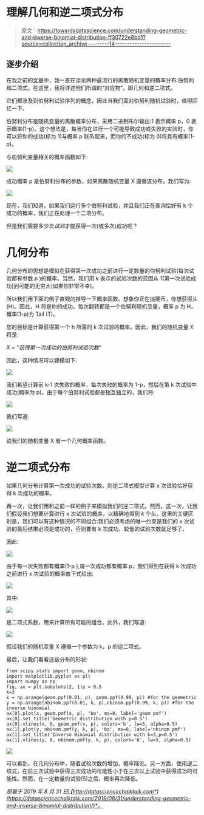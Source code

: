 # 理解几何和逆二项式分布

> 原文：<https://towardsdatascience.com/understanding-geometric-and-inverse-binomial-distribution-ff30722e8bd1?source=collection_archive---------14----------------------->

## 逐步介绍

在我之前的[文章](/understanding-bernoulli-and-binomial-distributions-a1eef4e0da8f)中，我一直在谈论两种最流行的离散随机变量的概率分布:伯努利和二项式。在这里，我将详述他们所谓的“对应物”，即几何和逆二项式。

它们都涉及到伯努利试验序列的概念，因此当我们面对伯努利随机试验时，值得回忆一下。

伯努利分布是随机变量的离散概率分布，采用二进制布尔输出:1 表示概率 p，0 表示概率(1-p)。这个想法是，每当你在进行一个可能导致成功或失败的实验时，你可以将你的成功(标为 1)与概率 p 联系起来，而你的不成功(标为 0)将具有概率(1-p)。

与伯努利变量相关的概率函数如下:

![](img/c561d3fcbc9c64fed113d04fdb1ca2b1.png)

成功概率 p 是伯努利分布的参数，如果离散随机变量 X 遵循该分布，我们写为:

![](img/0df8328bd3e18c71a9813aa7d38f583f.png)

现在，我们知道，如果我们运行多个伯努利试验，并且我们正在查询恰好有 k 个成功的概率，我们正在处理一个二项分布。

但是我们需要多少次*试验*才能获得一次(或多次)成功呢？

# 几何分布

几何分布的思想是模拟在获得第一次成功之前进行一定数量的伯努利试验(每次试验都有参数 *p* )的概率。当然，我们用 *k* 表示的试验次数的范围从 1(第一次试验成功)到可能的无穷大(如果你非常不幸)。

所以我们用下面的例子直观的推导一下概率函数。想象你正在抛硬币，你想获得头(H)。因此，H 将是你的成功。每次翻转都是一个伯努利随机变量，概率 p 为 H，概率(1-p)为 Tail (T)。

您的目标是计算获得第一个 h 所需的 k 次试验的概率。因此，我们的随机变量 X 将是:

*X = "获得第一次成功的伯努利试验次数"*

因此，这种情况可以建模如下:

![](img/3b6cd6ce575e99e75f0c3eb2e2089da5.png)

我们希望计算前 k-1 次失败的概率，每次失败的概率为 1-p，然后在第 k 次试验中成功(概率为 p)。由于每个伯努利试验都是相互独立的，我们将:

![](img/1cae64dbcedef95629830df69d7ea869.png)

我们写道:

![](img/5241d01d769b0cf0917a91757d0629b9.png)

说我们的随机变量 X 有一个几何概率函数。

# 逆二项式分布

如果几何分布计算第一次成功的试验次数，则逆二项式模型计算 x 次试验恰好获得 k 次成功的概率。

再一次，让我们用和之前一样的例子来模拟我们的逆二项式。然而，这一次，让我们假设我们想要计算进行 x 次试验的概率，以精确地得到 *k* 个头。这里的关键区别是，我们可以有这种情况的不同组合:我们必须考虑的唯一约束是我们的 x 次试验的最后结果必须是成功的，否则要有 k 次成功，较低的试验次数就足够了。

因此:

![](img/0f3ca32a52acfcfd6ee3ce4e23314cf0.png)

由于每一次失败都有概率(1-p ),每一次成功都有概率 p，我们得到在获得 k 次成功之前进行 x 次试验的概率由下式给出:

![](img/36c2e2ca8532553478370cbd1c4178b7.png)

其中:

![](img/88f8b0cec2ac6e71e9b4d3a7ad7bb594.png)

是二项式系数，用来计算所有可能的组合。此外，我们写道:

![](img/78081dd87265fcd01cc3f16becfd2624.png)

假设我们的随机变量 X 遵循一个参数为 k，p 的逆二项式。

最后，让我们看看这些分布的形状:

```
from scipy.stats import geom, nbinom
import matplotlib.pyplot as plt
import numpy as np
fig, ax = plt.subplots(2, 1)p = 0.5
k=3
x = np.arange(geom.ppf(0.01, p), geom.ppf(0.99, p)) #for the geometric
y = np.arange(nbinom.ppf(0.01, k, p),nbinom.ppf(0.99, k, p)) #for the inverse binomial
ax[0].plot(x, geom.pmf(x, p), 'bo', ms=8, label='geom pmf')
ax[0].set_title('Geometric distribution with p=0.5')
ax[0].vlines(x, 0, geom.pmf(x, p), colors='b', lw=5, alpha=0.5)
ax[1].plot(y, nbinom.pmf(y, k, p), 'bo', ms=8, label='nbinom pmf')
ax[1].set_title('Inverse Binomial distribution with k=3,p=0.5')
ax[1].vlines(y, 0, nbinom.pmf(y, k, p), colors='b', lw=5, alpha=0.5)
```

![](img/503ab41c06407c5dd8f6bb153a6b3ad9.png)

可以看到，在几何分布中，随着试验次数的增加，概率降低。另一方面，使用逆二项式，在前三次试验中获得三次成功的可能性小于在三次以上试验中获得成功的可能性。然而，在一定数量的试验(5)之后，概率再次降低。

*原载于 2019 年 8 月 31 日*[*【http://datasciencechalktalk.com*](https://datasciencechalktalk.com/2019/08/31/understanding-geometric-and-inverse-binomial-distribution/)*。*